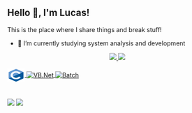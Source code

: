 ## Hello 👋, I'm Lucas!

This is the place where I share things and break stuff!

- 🌱  I’m currently studying system analysis and development


<div align="center">
  <a href="https://github.com/lucasloura">
  <img height="150em" src="https://github-readme-stats.vercel.app/api?username=lucasloura&show_icons=true&theme=github_dark&include_all_commits=true&count_private=false"/>
  <img height="150em" src="https://github-readme-stats.vercel.app/api/top-langs/?username=lucasloura&layout=compact&langs_count=7&theme=github_dark"/>
</div>

</div>
  <div style="display: inline_block"><br>
  <img align="center" alt="C" height="30" width="40" src="https://raw.githubusercontent.com/devicons/devicon/master/icons/c/c-original.svg">
  <img align="center" alt="VB.Net" height="30" width="40" src="https://cdn.jsdelivr.net/gh/devicons/devicon/icons/visualstudio/visualstudio-plain.svg">
  <img align="center" alt="Batch" height="30" width="40" src="https://cdn-icons-png.flaticon.com/512/2245/2245281.png">
</div>

#

<div>
  <a href="https://www.linkedin.com/in/lucas-loura-800b76230/" target="_blank"><img src="https://img.shields.io/badge/-LinkedIn-%230077B5?style=for-the-badge&logo=linkedin&logoColor=white" target="_blank"></a> 
    <a href="mailto:oliverloura@gmail.com"><img src="https://img.shields.io/badge/Gmail-D14836?style=for-the-badge&logo=gmail&logoColor=white" target="_blank"></a>
</div>
